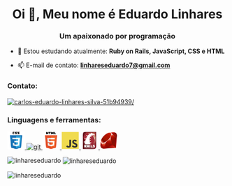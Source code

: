 <h1 align="center">Oi 👋, Meu nome é Eduardo Linhares</h1>
<h3 align="center">Um apaixonado por programação</h3>

- 🌱 Estou estudando atualmente: **Ruby on Rails, JavaScript, CSS e HTML**

- 📫 E-mail de contato: **linhareseduardo7@gmail.com**

<h3 align="left">Contato:</h3>
<p align="left">
<a href="https://linkedin.com/in/carlos-eduardo-linhares-silva-51b94939/" target="blank"><img align="center" src="https://raw.githubusercontent.com/rahuldkjain/github-profile-readme-generator/master/src/images/icons/Social/linked-in-alt.svg" alt="carlos-eduardo-linhares-silva-51b94939/" height="30" width="40" /></a>
</p>

<h3 align="left">Linguagens e ferramentas:</h3>
<p align="left"> <a href="https://www.w3schools.com/css/" target="_blank" rel="noreferrer"> <img src="https://raw.githubusercontent.com/devicons/devicon/master/icons/css3/css3-original-wordmark.svg" alt="css3" width="40" height="40"/> </a> <a href="https://git-scm.com/" target="_blank" rel="noreferrer"> <img src="https://www.vectorlogo.zone/logos/git-scm/git-scm-icon.svg" alt="git" width="40" height="40"/> </a> <a href="https://www.w3.org/html/" target="_blank" rel="noreferrer"> <img src="https://raw.githubusercontent.com/devicons/devicon/master/icons/html5/html5-original-wordmark.svg" alt="html5" width="40" height="40"/> </a> <a href="https://developer.mozilla.org/en-US/docs/Web/JavaScript" target="_blank" rel="noreferrer"> <img src="https://raw.githubusercontent.com/devicons/devicon/master/icons/javascript/javascript-original.svg" alt="javascript" width="40" height="40"/> </a> <a href="https://rubyonrails.org" target="_blank" rel="noreferrer"> <img src="https://raw.githubusercontent.com/devicons/devicon/master/icons/rails/rails-original-wordmark.svg" alt="rails" width="40" height="40"/> </a> <a href="https://www.ruby-lang.org/en/" target="_blank" rel="noreferrer"> <img src="https://raw.githubusercontent.com/devicons/devicon/master/icons/ruby/ruby-original.svg" alt="ruby" width="40" height="40"/> </a> </p>

<p><img align="left" src="https://github-readme-stats.vercel.app/api/top-langs?username=linhareseduardo&show_icons=true&locale=en&layout=compact" alt="linhareseduardo" /></p>

<p>&nbsp;<img align="center" src="https://github-readme-stats.vercel.app/api?username=linhareseduardo&show_icons=true&locale=en" alt="linhareseduardo" /></p>

<p><img align="center" src="https://github-readme-streak-stats.herokuapp.com/?user=linhareseduardo&" alt="linhareseduardo" /></p>
